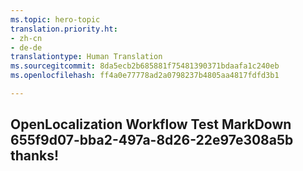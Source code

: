 ```yaml
---
ms.topic: hero-topic
translation.priority.ht:
- zh-cn
- de-de
translationtype: Human Translation
ms.sourcegitcommit: 8da5ecb2b685881f75481390371bdaafa1c240eb
ms.openlocfilehash: ff4a0e77778ad2a0798237b4805aa4817fdfd3b1

---
```

## OpenLocalization Workflow Test MarkDown 655f9d07-bba2-497a-8d26-22e97e308a5b thanks!



<!--HONumber=Aug16_HO3-->


